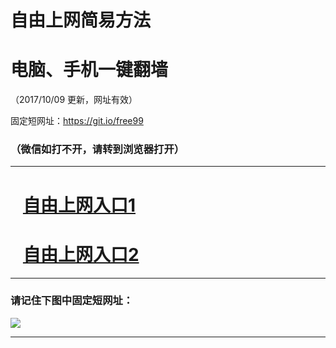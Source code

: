﻿# 自由上网简易方法

# 电脑、手机一键翻墙

（2017/10/09 更新，网址有效）

固定短网址：https://git.io/free99

### （微信如打不开，请转到浏览器打开）


***





# &nbsp;&nbsp; <a href="http://ft18385832.fwq-tz-1001.info/fwqtz01.html?t=100900122266 " target="_blank">自由上网入口1</a>
# &nbsp;&nbsp; <a href="http://ft2647828893.fwq-tz-1002.info/fwqtz02.html?t=100900129656 " target="_blank">自由上网入口2</a>
***

### 请记住下图中固定短网址：

<img src="https://s3-us-west-2.amazonaws.com/fwq-1001/yjfq-20170905okok.png" /> 


***

